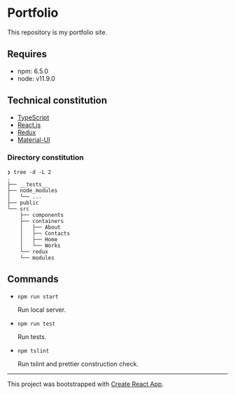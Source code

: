 Portfolio
=========

This repository is my portfolio site.

## Requires

- npm: 6.5.0
- node: v11.9.0

## Technical constitution

- [TypeScript](https://www.typescriptlang.org/)
- [React.js](https://reactjs.org/)
- [Redux](https://redux.js.org/)
- [Material-UI](https://material-ui.com/)

### Directory constitution

```
❯ tree -d -L 2
.
├── __tests__
├── node_modules
│   └── ...
├── public
└── src
    ├── components
    ├── containers
    │   ├── About
    │   ├── Contacts
    │   ├── Home
    │   └── Works
    └── redux
    └── modules
```

## Commands

- `npm run start`

    Run local server. 

- `npm run test`

    Run tests.

- `npm tslint`

    Run tslint and prettier construction check.

---

This project was bootstrapped with [Create React App](https://github.com/facebook/create-react-app).
